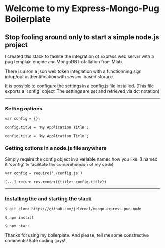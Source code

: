 # Welcome to my Express-Mongo-Pug Boilerplate
## Stop fooling around only to start a simple node.js project

I created this stack to facilite the integration of Express web server with a pug template engine and MongoDB Installation from Mlab.

There is alson a json web token integration with a functionning sign in/up/out authentification with session based storage.

It is possible to configure the settings in a config.js file installed.
(This file exports a 'config' object. The settings are set and retrieved via dot notation)
___

### Setting options

`var config = {};`

`config.title = 'My Application Title';`

`config.title = 'My Application Title';`

### Getting options in a node.js file anywhere
Simply require the config object in a variable named how you like. (I named it 'config' to facilitate the comprehension of my code) 

`var config = require('./config.js')`

`[...] return res.render({title: config.title})`

___
### Installing the and starting the stack

`
$ git clone https://github.com/jelecool/mongo-express-pug-node
`

`
$ npm install
`

`
$ npm start
`

Thanks for using my boilerplate. And please, tell me some constructive comments! Safe coding guys!